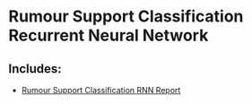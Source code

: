 # Rumour Support Classification Recurrent Neural Network

## Includes:
- [Rumour Support Classification RNN Report](https://github.com/alexh0756/Projects/blob/main/Python/Rumour%20Support%20Classification%20RNN/Rumour%20Support%20Classification.ipynb)
